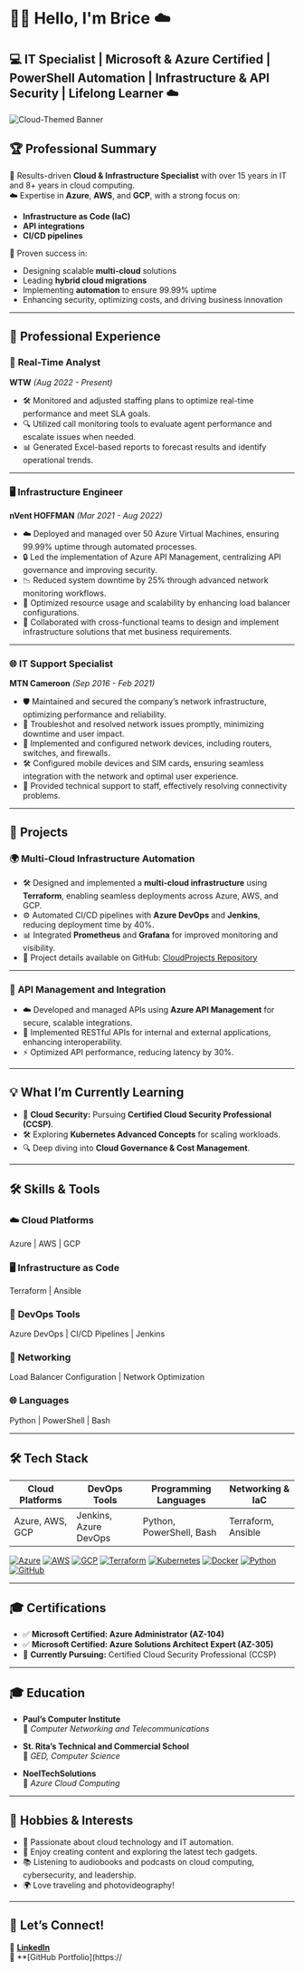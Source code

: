 # 👋🏾 Hello, I'm Brice ☁️

## 💻 IT Specialist | Microsoft & Azure Certified | PowerShell Automation | Infrastructure & API Security | Lifelong Learner ☁️

![Cloud-Themed Banner](https://github.com/user-attachments/assets/cb99ea94-224e-44f0-a11a-94c527018f12)

## 🏆 **Professional Summary**

🌟 Results-driven **Cloud & Infrastructure Specialist** with over 15 years in IT and 8+ years in cloud computing.  
☁️ Expertise in **Azure**, **AWS**, and **GCP**, with a strong focus on:  
- **Infrastructure as Code (IaC)**  
- **API integrations**  
- **CI/CD pipelines**  

🎯 Proven success in:  
- Designing scalable **multi-cloud** solutions  
- Leading **hybrid cloud migrations**  
- Implementing **automation** to ensure 99.99% uptime  
- Enhancing security, optimizing costs, and driving business innovation  

---

## 💼 **Professional Experience**

### 🚦 **Real-Time Analyst**  
**WTW** *(Aug 2022 - Present)*  
- 🛠️ Monitored and adjusted staffing plans to optimize real-time performance and meet SLA goals.  
- 🔍 Utilized call monitoring tools to evaluate agent performance and escalate issues when needed.  
- 📊 Generated Excel-based reports to forecast results and identify operational trends.  

---

### 🖥️ **Infrastructure Engineer**  
**nVent HOFFMAN** *(Mar 2021 - Aug 2022)*  
- ☁️ Deployed and managed over 50 Azure Virtual Machines, ensuring 99.99% uptime through automated processes.  
- 🔒 Led the implementation of Azure API Management, centralizing API governance and improving security.  
- 📉 Reduced system downtime by 25% through advanced network monitoring workflows.  
- 🔧 Optimized resource usage and scalability by enhancing load balancer configurations.  
- 🤝 Collaborated with cross-functional teams to design and implement infrastructure solutions that met business requirements.  

---

### 🌐 **IT Support Specialist**  
**MTN Cameroon** *(Sep 2016 - Feb 2021)*  
- 🛡️ Maintained and secured the company’s network infrastructure, optimizing performance and reliability.  
- 🔗 Troubleshot and resolved network issues promptly, minimizing downtime and user impact.  
- 📡 Implemented and configured network devices, including routers, switches, and firewalls.  
- 🛠️ Configured mobile devices and SIM cards, ensuring seamless integration with the network and optimal user experience.  
- 👥 Provided technical support to staff, effectively resolving connectivity problems.  

---

## 🚀 **Projects**

### 🌍 **Multi-Cloud Infrastructure Automation**  
- 🛠️ Designed and implemented a **multi-cloud infrastructure** using **Terraform**, enabling seamless deployments across Azure, AWS, and GCP.  
- ⚙️ Automated CI/CD pipelines with **Azure DevOps** and **Jenkins**, reducing deployment time by 40%.  
- 📊 Integrated **Prometheus** and **Grafana** for improved monitoring and visibility.  
- 🔗 Project details available on GitHub: [CloudProjects Repository](https://github.com/supbrice/CloudProjects)  

---

### 🔗 **API Management and Integration**  
- ☁️ Developed and managed APIs using **Azure API Management** for secure, scalable integrations.  
- 🔧 Implemented RESTful APIs for internal and external applications, enhancing interoperability.  
- ⚡ Optimized API performance, reducing latency by 30%.  

---

## 💡 **What I’m Currently Learning**
- 🚀 **Cloud Security:** Pursuing **Certified Cloud Security Professional (CCSP)**.  
- 🛠️ Exploring **Kubernetes Advanced Concepts** for scaling workloads.  
- 🔍 Deep diving into **Cloud Governance & Cost Management**.  

---

## 🛠️ **Skills & Tools**

### ☁️ **Cloud Platforms**
Azure | AWS | GCP  

### 🖥️ **Infrastructure as Code**
Terraform | Ansible  

### 🔧 **DevOps Tools**
Azure DevOps | CI/CD Pipelines | Jenkins  

### 📡 **Networking**
Load Balancer Configuration | Network Optimization  

### 🌐 **Languages**
Python | PowerShell | Bash  

---

## 🛠️ **Tech Stack**

| Cloud Platforms | DevOps Tools       | Programming Languages | Networking & IaC     |
|-----------------|--------------------|-----------------------|----------------------|
| Azure, AWS, GCP | Jenkins, Azure DevOps | Python, PowerShell, Bash | Terraform, Ansible  |

[![Azure](https://img.shields.io/badge/-Azure-0078D7?style=flat&logo=microsoft-azure&logoColor=white)](https://azure.microsoft.com/)
[![AWS](https://img.shields.io/badge/-AWS-232F3E?style=flat&logo=amazon-aws&logoColor=white)](https://aws.amazon.com/)
[![GCP](https://img.shields.io/badge/-GCP-4285F4?style=flat&logo=google-cloud&logoColor=white)](https://cloud.google.com/)
[![Terraform](https://img.shields.io/badge/-Terraform-623CE4?style=flat&logo=terraform&logoColor=white)](https://www.terraform.io/)
[![Kubernetes](https://img.shields.io/badge/-Kubernetes-326CE5?style=flat&logo=kubernetes&logoColor=white)](https://kubernetes.io/)
[![Docker](https://img.shields.io/badge/-Docker-2496ED?style=flat&logo=docker&logoColor=white)](https://www.docker.com/)
[![Python](https://img.shields.io/badge/-Python-3776AB?style=flat&logo=python&logoColor=white)](https://www.python.org/)
[![GitHub](https://img.shields.io/badge/-GitHub-181717?style=flat&logo=github&logoColor=white)](https://github.com/)

---

## 🎓 **Certifications**

- ✅ **Microsoft Certified: Azure Administrator (AZ-104)**  
- ✅ **Microsoft Certified: Azure Solutions Architect Expert (AZ-305)**  
- 🚀 **Currently Pursuing:** Certified Cloud Security Professional (CCSP)  

---

## 🎓 **Education**

- **Paul’s Computer Institute**  
  📜 *Computer Networking and Telecommunications*  

- **St. Rita’s Technical and Commercial School**  
  📜 *GED, Computer Science*  

- **NoelTechSolutions**  
  📜 *Azure Cloud Computing*  

---

## 🌱 **Hobbies & Interests**

- 🌟 Passionate about cloud technology and IT automation.  
- 🎥 Enjoy creating content and exploring the latest tech gadgets.  
- 📚 Listening to audiobooks and podcasts on cloud computing, cybersecurity, and leadership.  
- 🌍 Love traveling and photovideography!  

---

## 📩 **Let’s Connect!**

💼 **[LinkedIn](https://linkedin.com/in/ngubriceche)**  
🔗 **[GitHub Portfolio](https:// 
